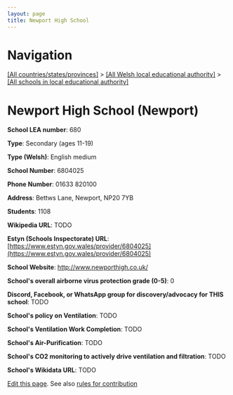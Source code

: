 ```yaml
---
layout: page
title: Newport High School
---
```

# Navigation

[[All countries/states/provinces]](../../..) > [[All Welsh local educational authority]](../..) > [[All schools in local educational authority]](..)

# Newport High School (Newport)

**School LEA number**: 680

**Type**: Secondary (ages 11-19)

**Type (Welsh)**: English medium

**School Number**: 6804025

**Phone Number**: 01633 820100

**Address**: Bettws Lane, Newport, NP20 7YB

**Students**: 1108

**Wikipedia URL**: TODO

**Estyn (Schools Inspectorate) URL**: [https://www.estyn.gov.wales/provider/6804025](https://www.estyn.gov.wales/provider/6804025)

**School Website**: http://www.newporthigh.co.uk/

**School's overall airborne virus protection grade (0-5)**: 0

**Discord, Facebook, or WhatsApp group for discovery/advocacy for THIS school**: TODO

**School's policy on Ventilation**: TODO

**School's Ventilation Work Completion**: TODO

**School's Air-Purification**: TODO

**School's CO2 monitoring to actively drive ventilation and filtration**: TODO

**School's Wikidata URL**: TODO




[Edit this page](https://github.com/VentilationProject/Wales/edit/prif/./Newport/Newport_High_School.md). See also [rules for contribution](../../../contribution-rules/)